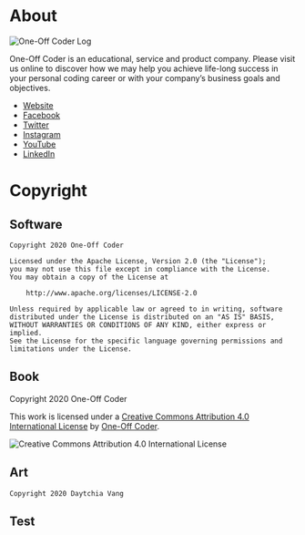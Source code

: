 # About

![One-Off Coder Log](../images/ooc-logo.png)

One-Off Coder is an educational, service and product company. Please visit us online to discover how we may help you achieve life-long success in your personal coding career or with your company’s business goals and objectives.

- [Website](https://www.oneoffcoder.com/)
- [Facebook](https://www.facebook.com/One-Off-Coder-309817926496801/)
- [Twitter](https://twitter.com/oneoffcoder)
- [Instagram](https://www.instagram.com/oneoffcoder/)
- [YouTube](https://www.youtube.com/channel/UCCCv8Glpb2dq2mhUj5mcHCQ)
- [LinkedIn](https://www.linkedin.com/company/one-off-coder/)

# Copyright

## Software

```
Copyright 2020 One-Off Coder

Licensed under the Apache License, Version 2.0 (the "License");
you may not use this file except in compliance with the License.
You may obtain a copy of the License at

    http://www.apache.org/licenses/LICENSE-2.0

Unless required by applicable law or agreed to in writing, software
distributed under the License is distributed on an "AS IS" BASIS,
WITHOUT WARRANTIES OR CONDITIONS OF ANY KIND, either express or implied.
See the License for the specific language governing permissions and
limitations under the License.
```

## Book

Copyright 2020 One-Off Coder

This work is licensed under a [Creative Commons Attribution 4.0 International License](https://creativecommons.org/licenses/by/4.0/) by [One-Off Coder](https://www.oneoffcoder.com).

![Creative Commons Attribution 4.0 International License](https://i.creativecommons.org/l/by/4.0/88x31.png "Creative Commons Attribution 4.0 International License")

## Art

```
Copyright 2020 Daytchia Vang
```

## Test